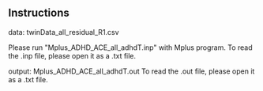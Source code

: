 ## Instructions

data: twinData_all_residual_R1.csv

Please run "Mplus_ADHD_ACE_all_adhdT.inp" with Mplus program.
To read the .inp file, please open it as a .txt file.

output: Mplus_ADHD_ACE_all_adhdT.out
To read the .out file, please open it as a .txt file.

